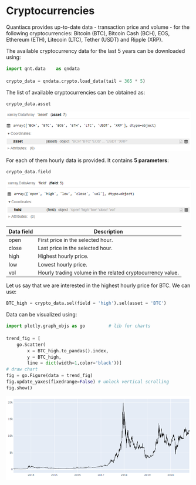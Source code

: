 # Cryptocurrencies

Quantiacs provides up-to-date data - transaction price and volume - for the following cryptocurrencies: Bitcoin (BTC), Bitcoin Cash (BCH), EOS, Ethereum (ETH), Litecoin (LTC),  Tether (USDT) and Ripple (XRP). 

The available cryptocurrency data for the last 5 years can be downloaded using:
```python
import qnt.data    as qndata

crypto_data = qndata.crypto.load_data(tail = 365 * 5)
```

The list of available cryptocurrencies can be obtained as:
```python
crypto_data.asset
```
![crypto_asset](./pictures/crypto_asset.PNG)

For each of them hourly data is provided. It contains **5 parameters**:
```python
crypto_data.field
```
![crypto_field](./pictures/crypto_fields.PNG)

| Data field | Description |
| ------------------ | -------- |
| open               | First price in the selected hour.|
| close              | Last price in the selected hour. |
| high               | Highest hourly price. |
| low                | Lowest hourly price. |
| vol                | Hourly trading volume in the related cryptocurrency value.|

Let us say that we are interested in the highest hourly price for BTC. We can use:

```python
BTC_high = crypto_data.sel(field = 'high').sel(asset = 'BTC')
```

Data can be visualized using:

```python
import plotly.graph_objs as go         # lib for charts

trend_fig = [
    go.Scatter(
        x = BTC_high.to_pandas().index,
        y = BTC_high,
        line = dict(width=1,color='black'))]
# draw chart
fig = go.Figure(data = trend_fig)
fig.update_yaxes(fixedrange=False) # unlock vertical scrolling
fig.show()
```

![crypto_high](./pictures/crypto_high.PNG)
